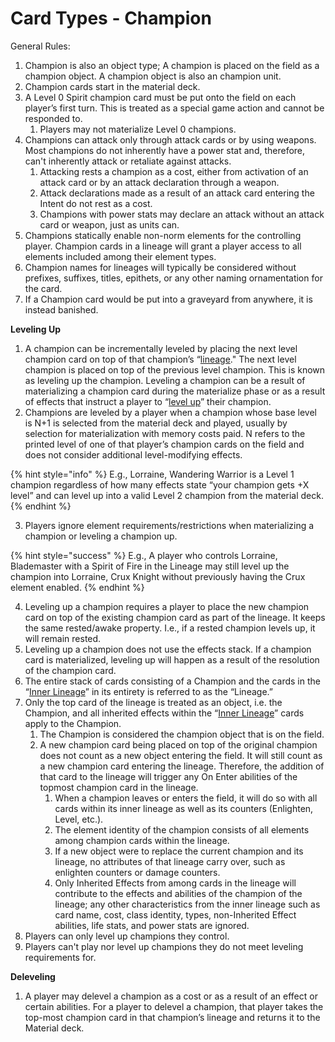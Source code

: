 # Card Types - Champion

General Rules:

1. Champion is also an object type; A champion is placed on the field as a champion object. A champion object is also an champion unit.
2. Champion cards start in the material deck.
3. A Level 0 Spirit champion card must be put onto the field on each player’s first turn. This is treated as a special game action and cannot be responded to.
   1. Players may not materialize Level 0 champions.
4. Champions can attack only through attack cards or by using weapons. Most champions do not inherently have a power stat and, therefore, can't inherently attack or retaliate against attacks.
   1. Attacking rests a champion as a cost, either from activation of an attack card or by an attack declaration through a weapon.
   2. Attack declarations made as a result of an attack card entering the Intent do not rest as a cost.
   3. Champions with power stats may declare an attack without an attack card or weapon, just as units can.
5. Champions statically enable non-norm elements for the controlling player. Champion cards in a lineage will grant a player access to all elements included among their element types.
6. Champion names for lineages will typically be considered without prefixes, suffixes, titles, epithets, or any other naming ornamentation for the card.
7. If a Champion card would be put into a graveyard from anywhere, it is instead banished.



**Leveling Up**

1. A champion can be incrementally leveled by placing the next level champion card on top of that champion’s “[lineage](../../glossary/game-terms.md#lineage-term)." The next level champion is placed on top of the previous level champion. This is known as leveling up the champion. Leveling a champion can be a result of materializing a champion card during the materialize phase or as a result of effects that instruct a player to “[level up](../../glossary/game-terms.md#level-up)” their champion.
2. Champions are leveled by a player when a champion whose base level is N+1 is selected from the material deck and played, usually by selection for materialization with memory costs paid. N refers to the printed level of one of that player’s champion cards on the field and does not consider additional level-modifying effects.

{% hint style="info" %}
E.g., Lorraine, Wandering Warrior is a Level 1 champion regardless of how many effects state “your champion gets +X level” and can level up into a valid Level 2 champion from the material deck.
{% endhint %}

3. Players ignore element requirements/restrictions when materializing a champion or leveling a champion up.

{% hint style="success" %}
E.g., A player who controls Lorraine, Blademaster with a Spirit of Fire in the Lineage may still level up the champion into Lorraine, Crux Knight without previously having the Crux element enabled.
{% endhint %}

4. Leveling up a champion requires a player to place the new champion card on top of the existing champion card as part of the lineage. It keeps the same rested/awake property. I.e., if a rested champion levels up, it will remain rested.
5. Leveling up a champion does not use the effects stack. If a champion card is materialized, leveling up will happen as a result of the resolution of the champion card.
6. The entire stack of cards consisting of a Champion and the cards in the “[Inner Lineage](../../game-mechanics/game-mechanics-game-zones/game-zones-object-specific-zones.md#inner-lineage)” in its entirety is referred to as the “Lineage.”
7. Only the top card of the lineage is treated as an object, i.e. the Champion, and all inherited effects within the “[Inner Lineage](../../game-mechanics/game-mechanics-game-zones/game-zones-object-specific-zones.md#inner-lineage)” cards apply to the Champion.
   1. The Champion is considered the champion object that is on the field.
   2. A new champion card being placed on top of the original champion does not count as a new object entering the field. It will still count as a new champion card entering the lineage. Therefore, the addition of that card to the lineage will trigger any On Enter abilities of the topmost champion card in the lineage.
      1. When a champion leaves or enters the field, it will do so with all cards within its inner lineage as well as its counters (Enlighten, Level, etc.).
      2. The element identity of the champion consists of all elements among champion cards within the lineage.
      3. If a new object were to replace the current champion and its lineage, no attributes of that lineage carry over, such as enlighten counters or damage counters.
      4. Only Inherited Effects from among cards in the lineage will contribute to the effects and abilities of the champion of the lineage; any other characteristics from the inner lineage such as card name, cost, class identity, types, non-Inherited Effect abilities, life stats, and power stats are ignored.
8. Players can only level up champions they control.
9. Players can't play nor level up champions they do not meet leveling requirements for.



**Deleveling**

1. A player may delevel a champion as a cost or as a result of an effect or certain abilities. For a player to delevel a champion, that player takes the top-most champion card in that champion’s lineage and returns it to the Material deck.



